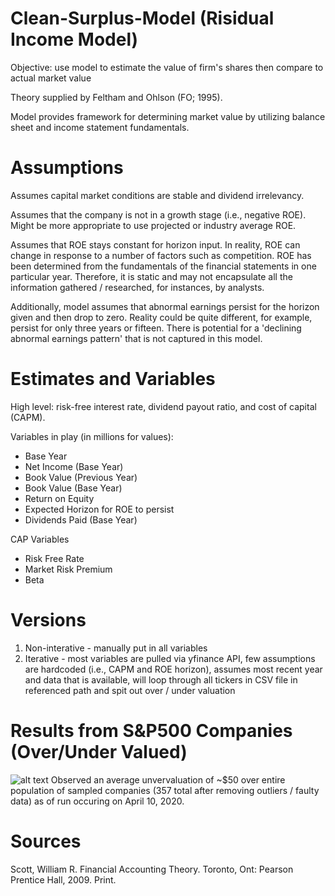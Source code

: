 # Clean-Surplus-Model (Risidual Income Model)

Objective: use model to estimate the value of firm's shares then compare to actual market value

Theory supplied by Feltham and Ohlson (FO; 1995).

Model provides framework for determining market value by utilizing balance sheet and income statement fundamentals.

# Assumptions
Assumes capital market conditions are stable and dividend irrelevancy.

Assumes that the company is not in a growth stage (i.e., negative ROE). Might be more appropriate to use projected or industry average ROE.

Assumes that ROE stays constant for horizon input. In reality, ROE can change in response to a number of factors such as competition. ROE has been determined from the fundamentals of the financial statements in one particular year. Therefore, it is static and may not encapsulate all the information gathered / researched, for instances, by analysts.

Additionally, model assumes that abnormal earnings persist for the horizon given and then drop to zero. Reality could be quite different, for example, persist for only three years or fifteen. There is potential for a 'declining abnormal earnings pattern' that is not captured in this model.

# Estimates and Variables
High level: risk-free interest rate, dividend payout ratio, and cost of capital (CAPM).

Variables in play (in millions for values):
- Base Year
- Net Income (Base Year)
- Book Value (Previous Year)
- Book Value (Base Year)
- Return on Equity
- Expected Horizon for ROE to persist
- Dividends Paid (Base Year)

CAP Variables
- Risk Free Rate
- Market Risk Premium
- Beta

# Versions
1) Non-interative - manually put in all variables
2) Iterative - most variables are pulled via yfinance API, few assumptions are hardcoded (i.e., CAPM and ROE horizon), assumes most recent year and data that is available, will loop through all tickers in CSV file in referenced path and spit out over / under valuation

# Results from S&P500 Companies (Over/Under Valued)
![alt text](https://raw.githubusercontent.com/username/projectname/branch/path/to/img.png)
Observed an average unvervaluation of ~$50 over entire population of sampled companies (357 total after removing outliers / faulty data) as of run occuring on April 10, 2020. 

# Sources
Scott, William R. Financial Accounting Theory. Toronto, Ont: Pearson Prentice Hall, 2009. Print.

